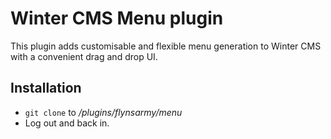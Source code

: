 # Winter CMS Menu plugin

This plugin adds customisable and flexible menu generation to Winter CMS with a convenient drag and drop UI.

## Installation

* `git clone` to */plugins/flynsarmy/menu*
* Log out and back in.